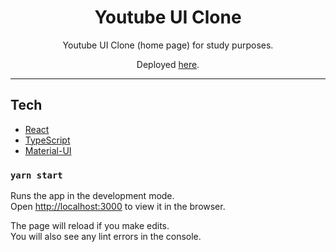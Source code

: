 <h1 align="center">
Youtube UI Clone
</h1>

<p align="center">Youtube UI Clone (home page) for study purposes.</p>
<p align="center">Deployed <a href="https://youtube-clone-13092020.netlify.app/">here</a>.</p>

<hr>

## Tech

- [React](https://reactjs.org/)
- [TypeScript](https://www.typescriptlang.org/)
- [Material-UI](https://material-ui.com/)

### `yarn start`

Runs the app in the development mode.<br />
Open [http://localhost:3000](http://localhost:3000) to view it in the browser.

The page will reload if you make edits.<br />
You will also see any lint errors in the console.
